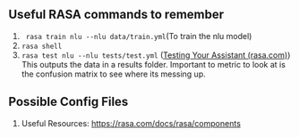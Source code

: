 ## Useful RASA commands to remember 
1) ``` rasa train nlu --nlu data/train.yml```(To train the nlu model)
2) ```rasa shell``` 
3) ```rasa test nlu --nlu tests/test.yml``` ([Testing Your Assistant (rasa.com)](https://rasa.com/docs/rasa/testing-your-assistant/))
	This outputs the data in a results folder. Important to metric to look at is the confusion matrix to see where its messing up. 

## Possible Config Files
1) Useful Resources: https://rasa.com/docs/rasa/components